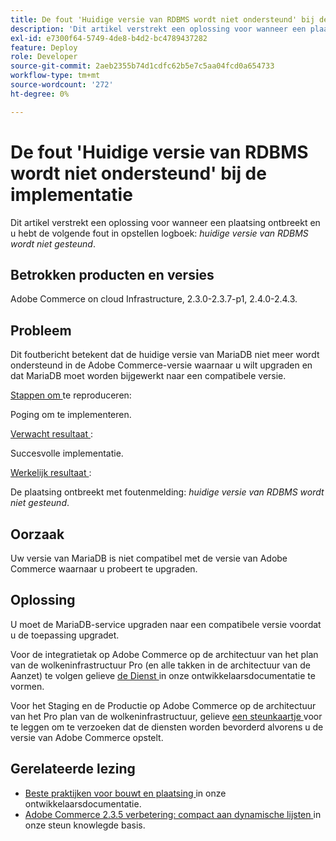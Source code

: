 ```yaml
---
title: De fout 'Huidige versie van RDBMS wordt niet ondersteund' bij de implementatie
description: 'Dit artikel verstrekt een oplossing voor wanneer een plaatsing ontbreekt en u de volgende fout in het opstellen logboek hebt: *current versie van RDBMS wordt niet gesteund*.'
exl-id: e7300f64-5749-4de8-b4d2-bc4789437282
feature: Deploy
role: Developer
source-git-commit: 2aeb2355b74d1cdfc62b5e7c5aa04fcd0a654733
workflow-type: tm+mt
source-wordcount: '272'
ht-degree: 0%

---
```


# De fout &#39;Huidige versie van RDBMS wordt niet ondersteund&#39; bij de implementatie

Dit artikel verstrekt een oplossing voor wanneer een plaatsing ontbreekt en u hebt de volgende fout in opstellen logboek: *huidige versie van RDBMS wordt niet gesteund*.

## Betrokken producten en versies

Adobe Commerce on cloud Infrastructure, 2.3.0-2.3.7-p1, 2.4.0-2.4.3.

## Probleem

Dit foutbericht betekent dat de huidige versie van MariaDB niet meer wordt ondersteund in de Adobe Commerce-versie waarnaar u wilt upgraden en dat MariaDB moet worden bijgewerkt naar een compatibele versie.


<u> Stappen om </u> te reproduceren:

Poging om te implementeren.

<u> Verwacht resultaat </u>:

Succesvolle implementatie.

<u> Werkelijk resultaat </u>:

De plaatsing ontbreekt met foutenmelding: *huidige versie van RDBMS wordt niet gesteund*.

## Oorzaak

Uw versie van MariaDB is niet compatibel met de versie van Adobe Commerce waarnaar u probeert te upgraden.

## Oplossing

U moet de MariaDB-service upgraden naar een compatibele versie voordat u de toepassing upgradet.


Voor de integratietak op Adobe Commerce op de architectuur van het plan van de wolkeninfrastructuur Pro (en alle takken in de architectuur van de Aanzet) te volgen gelieve [ de Dienst ](https://experienceleague.adobe.com/nl/docs/commerce-cloud-service/user-guide/configure/service/services-yaml) in onze ontwikkelaarsdocumentatie te vormen.

Voor het Staging en de Productie op Adobe Commerce op de architectuur van het Pro plan van de wolkeninfrastructuur, gelieve [ een steunkaartje ](/help/help-center-guide/help-center/magento-help-center-user-guide.md#submit-ticket) voor te leggen om te verzoeken dat de diensten worden bevorderd alvorens u de versie van Adobe Commerce opstelt.


## Gerelateerde lezing

* [ Beste praktijken voor bouwt en plaatsing ](https://experienceleague.adobe.com/nl/docs/commerce-cloud-service/user-guide/develop/deploy/best-practices#best-practices) in onze ontwikkelaarsdocumentatie.
* [ Adobe Commerce 2.3.5 verbetering: compact aan dynamische lijsten ](https://experienceleague.adobe.com/docs/commerce-operations/implementation-playbook/best-practices/maintenance/commerce-235-upgrade-prerequisites-mariadb.html?lang=nl-NL) in onze steun knowlegde basis.
